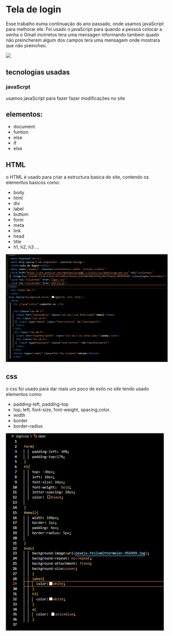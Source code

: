 # Tela de login 
Esse trabalho  euma continuação do ano passado, onde usamos javaScript para melhorar ele.
Foi usado o javaScript para quando a pessoa colocar a senha o Gmail incirretos tera uma mensagen informando tambem quado não preincherem algum dos campos tera uma mensagem onde mostrara que não preincheo.

![](login.png)

## tecnologias usadas 

### javaScrpt 
usamos javaScript para fazer fazer modificações no site 

## elementos:
* document
* funtion
* else
* if
* else 

## HTML 
o HTML é usado para criar a estructura basica do site, contendo os elementos basicos como:
* body
* html
* div 
* label
* buttom
* form
* meta 
* link
* head 
* title
* h1, h2, h3 ...

![](html.png)

## css
o css foi usado para dar mais um poco de esilo no site tendo usado elementos como:

* padding-left, padding-top
* top, left, font-size, font-weight, spacing,color.
* width
* border
* border-radius

![](css.png)




